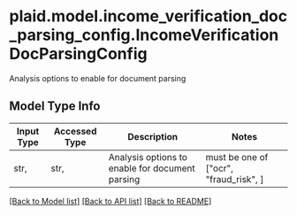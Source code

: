 # plaid.model.income_verification_doc_parsing_config.IncomeVerificationDocParsingConfig

Analysis options to enable for document parsing

## Model Type Info
Input Type | Accessed Type | Description | Notes
------------ | ------------- | ------------- | -------------
str,  | str,  | Analysis options to enable for document parsing | must be one of ["ocr", "fraud_risk", ] 

[[Back to Model list]](../../README.md#documentation-for-models) [[Back to API list]](../../README.md#documentation-for-api-endpoints) [[Back to README]](../../README.md)

